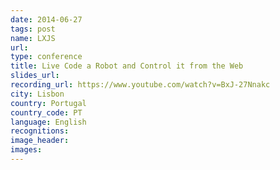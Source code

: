 ```yaml
---
date: 2014-06-27
tags: post
name: LXJS
url: 
type: conference
title: Live Code a Robot and Control it from the Web
slides_url:
recording_url: https://www.youtube.com/watch?v=BxJ-27Nnakc
city: Lisbon
country: Portugal
country_code: PT
language: English
recognitions:
image_header:
images:
---
```

